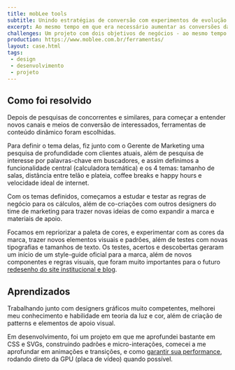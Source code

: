 ```yaml
---
title: mobLee tools
subtitle: Unindo estratégias de conversão com experimentos de evolução de elementos gráficos da marca
excerpt: Ao mesmo tempo em que era necessário aumentar as conversões da empresa, o projeto se tornou um espaço para experimentar e evoluir a marca da empresa como um primeiro passo para redesenhar o site institucional e o comportamento da marca como um todo.
challenges: Um projeto com dois objetivos de negócios - ao mesmo tempo que apareceu a necessidade de criar novos caminhos e canais para conversão de usuários topo de funil, o tipo de marketing e design tinham o interesse de expandir os elementos gráficos da marca, e as novas ferramentas foram um playground ideal para ambos.
production: https://www.moblee.com.br/ferramentas/
layout: case.html
tags:
 - design
 - desenvolvimento
 - projeto
---
```


## Como foi resolvido

Depois de pesquisas de concorrentes e similares, para começar a entender novos canais e meios de conversão de interessados, ferramentas de conteúdo dinâmico foram escolhidas.

Para definir o tema delas, fiz junto com o Gerente de Marketing uma pesquisa de profundidade com clientes atuais, além de pesquisa de interesse por palavras-chave em buscadores, e assim definimos a funcionalidade central (calculadora temática) e os 4 temas: tamanho de salas, distância entre telão e plateia, coffee breaks e happy hours e velocidade ideal de internet.

Com os temas definidos, começamos a estudar e testar as regras de negócio para os cálculos, além de co-criações com outros designers do time de marketing para trazer novas ideias de como expandir a marca e materiais de apoio.

Focamos em repriorizar a paleta de cores, e experimentar com as cores da marca, trazer novos elementos visuais e padrões, além de testes com novas tipografias e tamanhos de texto. Os testes, acertos e descobertas geraram um início de um style-guide oficial para a marca, além de novos componentes e regras visuais, que foram muito importantes para o futuro [redesenho do site institucional e blog](/projeto/site-institucional-da-moblee/). 

## Aprendizados

Trabalhando junto com designers gráficos muito competentes, melhorei meu conhecimento e habilidade em teoria da luz e cor, além de criação de patterns e elementos de apoio visual.

Em desenvolvimento, foi um projeto em que me aprofundei bastante em CSS e SVGs, construindo padrões e micro-interações, comecei a me aprofundar em animações e transições, e como [garantir sua performance](https://developer.mozilla.org/en-US/docs/Web/Performance/Fundamentals), rodando direto da GPU (placa de vídeo) quando possível. 